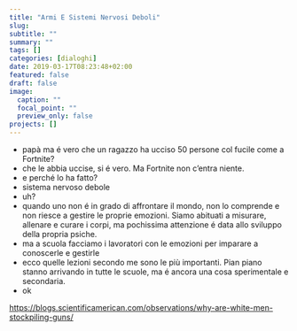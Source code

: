 ```yaml
---
title: "Armi E Sistemi Nervosi Deboli"
slug:
subtitle: ""
summary: ""
tags: []
categories: [dialoghi]
date: 2019-03-17T08:23:48+02:00
featured: false
draft: false
image:
  caption: ""
  focal_point: ""
  preview_only: false
projects: []
---
```

- papà ma é vero che un ragazzo ha ucciso 50 persone col fucile come a Fortnite?
- che le abbia uccise, si é vero. Ma Fortnite non c’entra niente.
- e perché lo ha fatto?
- sistema nervoso debole
- uh?
- quando uno non é in grado di affrontare il mondo, non lo comprende e non riesce a gestire le proprie emozioni. Siamo abituati a misurare, allenare e curare i corpi, ma pochissima attenzione é data allo sviluppo della propria psiche.
- ma a scuola facciamo i lavoratori con le emozioni per imparare a conoscerle e gestirle
- ecco quelle lezioni secondo me sono le più importanti. Pian piano stanno arrivando in tutte le scuole, ma é ancora una cosa sperimentale e secondaria.
- ok

https://blogs.scientificamerican.com/observations/why-are-white-men-stockpiling-guns/
